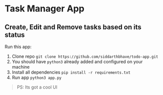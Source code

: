# Task Manager App
## Create, Edit and Remove tasks based on its status

Run this app:
 1. Clone repo `git clone https://github.com/siddarthbhave/todo-app.git`
 2. You should have `python3` already added and configured on your machine
 3. Install all dependencies `pip install -r requirements.txt`
 4. Run app `python3 app.py`
 
 > PS: Its got a cool UI
